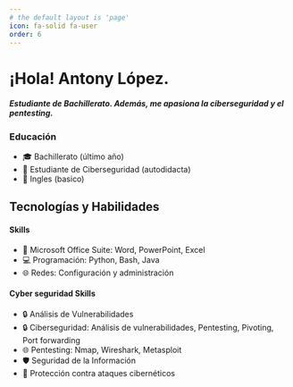 ```yaml
---
# the default layout is 'page'
icon: fa-solid fa-user
order: 6
---
```

# ¡Hola! Antony López.
##### Estudiante de Bachillerato. Además, me apasiona la ciberseguridad y el pentesting.

### Educación
- 🎓 Bachillerato (último año)
- 📘 Estudiante de Ciberseguridad (autodidacta)
- 📄 Ingles (basico)

## Tecnologías y Habilidades

#### Skills
- 💼 Microsoft Office Suite: Word, PowerPoint, Excel
- 💻 Programación: Python, Bash, Java
- 🌐 Redes: Configuración y administración

#### Cyber seguridad Skills
- 🔒 Análisis de Vulnerabilidades
- 🔒 Ciberseguridad: Análisis de vulnerabilidades, Pentesting, Pivoting, Port forwarding
- 🌐 Pentesting: Nmap, Wireshark, Metasploit
- 🛡️ Seguridad de la Información 
- 🚧 Protección contra ataques cibernéticos